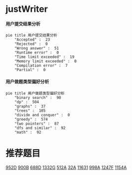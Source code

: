 # justWriter

<!-- tabs:start -->



#### **用户提交结果分析**

```mermaid
pie title 用户提交结果分析
    "Accepted" :  23
    "Rejected" :  0
    "Wrong answer" :  51
    "Runtime error" :  0
    "Time limit exceeded" :  19
    "Memory limit exceeded" :  0
    "Compilation error" :  7
    "Partial" :  0
```

#### **用户做题类型偏好分析**

```mermaid
pie title 用户做题类型偏好分析
    "binary search" :  90
    "dp" :  504
    "graphs" :  37
    "trees" :  105
    "divide and conquer" :  0
    "greedy" :  574
    "two pointers" :  87
    "dfs and similar" :  92
    "math" :  92
```



<!-- tabs:end -->
# 推荐题目
[952D](https://codeforces.com/contest/952/problem/D)
[900B](https://codeforces.com/contest/900/problem/B)
[688D](https://codeforces.com/contest/688/problem/D)
[1332G](https://codeforces.com/contest/1332/problem/G)
[512A](https://codeforces.com/contest/512/problem/A)
[32A](https://codeforces.com/contest/32/problem/A)
[11631](https://codeforces.com/contest/1163/problem/1)
[998A](https://codeforces.com/contest/998/problem/A)
[1247F](https://codeforces.com/contest/1247/problem/F)
[1154A](https://codeforces.com/contest/1154/problem/A)
